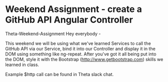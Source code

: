 # Weekend Assignment - create a GitHub API Angular Controller

Theta-Weekend-Assignment
Hey everybody -

This weekend we will be using what we've learned Services to call the GitHub API via our Service, bind it into our Controller and display it in the DOM using something like ng-repeat. After you've got it all being put into the DOM, style it with the Bootstrap (http://www.getbootstrap.com) skills we learned in class.

Example $http call can be found in Theta slack chat.